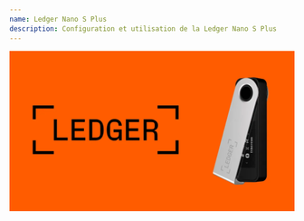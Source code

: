 ```yaml
---
name: Ledger Nano S Plus
description: Configuration et utilisation de la Ledger Nano S Plus
---
```

![cover](assets/cover.webp)
